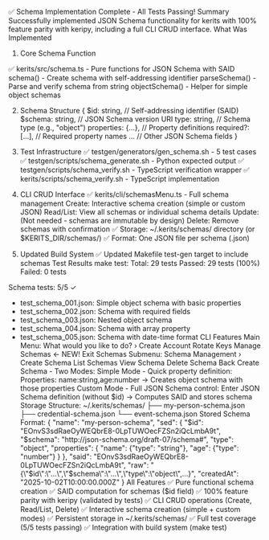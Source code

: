 ✅ Schema Implementation Complete - All Tests Passing!
Summary
Successfully implemented JSON Schema functionality for kerits with 100% feature parity with keripy, including a full CLI CRUD interface.
What Was Implemented
1. Core Schema Function

✅ kerits/src/schema.ts - Pure functions for JSON Schema with SAID
schema() - Create schema with self-addressing identifier
parseSchema() - Parse and verify schema from string
objectSchema() - Helper for simple object schemas

2. Schema Structure
{
  $id: string,        // Self-addressing identifier (SAID)
  $schema: string,    // JSON Schema version URI
  type: string,       // Schema type (e.g., "object")
  properties: {...},  // Property definitions
  required?: [...],   // Required property names
  ...                 // Other JSON Schema fields
}

3. Test Infrastructure
✅ testgen/generators/gen_schema.sh - 5 test cases
✅ testgen/scripts/schema_generate.sh - Python expected output
✅ testgen/scripts/schema_verify.sh - TypeScript verification wrapper
✅ kerits/scripts/schema_verify.sh - TypeScript implementation

4. CLI CRUD Interface
✅ kerits/cli/schemasMenu.ts - Full schema management
Create: Interactive schema creation (simple or custom JSON)
Read/List: View all schemas or individual schema details
Update: (Not needed - schemas are immutable by design)
Delete: Remove schemas with confirmation
✅ Storage: ~/.kerits/schemas/ directory (or $KERITS_DIR/schemas/)
✅ Format: One JSON file per schema (<name>.json)

5. Updated Build System
✅ Updated Makefile test-gen target to include schemas
Test Results
make test:
Total:      29 tests
Passed:     29 tests (100%)
Failed:     0 tests

Schema tests: 5/5 ✓
- test_schema_001.json: Simple object schema with basic properties
- test_schema_002.json: Schema with required fields
- test_schema_003.json: Nested object schema
- test_schema_004.json: Schema with array property
- test_schema_005.json: Schema with date-time format
CLI Features
Main Menu:
What would you like to do?
› Create Account
  Rotate Keys
  Manage Schemas  ← NEW!
  Exit
Schemas Submenu:
Schema Management
› Create Schema
  List Schemas
  View Schema
  Delete Schema
  Back
Create Schema - Two Modes:
Simple Mode - Quick property definition:
Properties: name:string,age:number
→ Creates object schema with those properties
Custom Mode - Full JSON Schema control:
Enter JSON Schema definition (without $id)
→ Computes SAID and stores schema
Storage Structure:
~/.kerits/schemas/
  ├── my-person-schema.json
  ├── credential-schema.json
  └── event-schema.json
Stored Schema Format:
{
  "name": "my-person-schema",
  "sed": {
    "$id": "EOnvS3sdRaeOyWEQbrE8-0LpTUWOecFZSn2iQcLmbA9t",
    "$schema": "http://json-schema.org/draft-07/schema#",
    "type": "object",
    "properties": {
      "name": {"type": "string"},
      "age": {"type": "number"}
    }
  },
  "said": "EOnvS3sdRaeOyWEQbrE8-0LpTUWOecFZSn2iQcLmbA9t",
  "raw": "{\"$id\":\"...\",\"$schema\":\"...\",\"type\":\"object\",...}",
  "createdAt": "2025-10-02T10:00:00.000Z"
}
All Features
✅ Pure functional schema creation
✅ SAID computation for schemas ($id field)
✅ 100% feature parity with keripy (validated by tests)
✅ CLI CRUD operations (Create, Read/List, Delete)
✅ Interactive schema creation (simple + custom modes)
✅ Persistent storage in ~/.kerits/schemas/
✅ Full test coverage (5/5 tests passing)
✅ Integration with build system (make test)